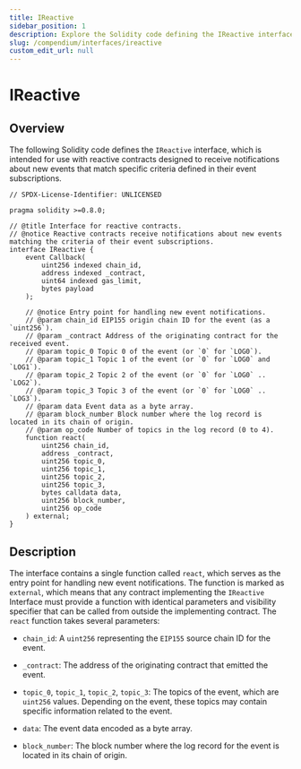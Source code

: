 ```yaml
---
title: IReactive
sidebar_position: 1
description: Explore the Solidity code defining the IReactive interface, tailored for reactive contracts. Learn how the 'react' function handles event notifications, taking parameters like chain ID, contract address, event topics, etc.
slug: /compendium/interfaces/ireactive
custom_edit_url: null
---
```


# IReactive

## Overview

The following Solidity code defines the `IReactive` interface, which is intended for use with reactive contracts designed to receive notifications about new events that match specific criteria defined in their event subscriptions.

```solidity title="IReactive.sol"
// SPDX-License-Identifier: UNLICENSED

pragma solidity >=0.8.0;

// @title Interface for reactive contracts.
// @notice Reactive contracts receive notifications about new events matching the criteria of their event subscriptions.
interface IReactive {
    event Callback(
        uint256 indexed chain_id,
        address indexed _contract,
        uint64 indexed gas_limit,
        bytes payload
    );

    // @notice Entry point for handling new event notifications.
    // @param chain_id EIP155 origin chain ID for the event (as a `uint256`).
    // @param _contract Address of the originating contract for the received event.
    // @param topic_0 Topic 0 of the event (or `0` for `LOG0`).
    // @param topic_1 Topic 1 of the event (or `0` for `LOG0` and `LOG1`).
    // @param topic_2 Topic 2 of the event (or `0` for `LOG0` .. `LOG2`).
    // @param topic_3 Topic 3 of the event (or `0` for `LOG0` .. `LOG3`).
    // @param data Event data as a byte array.
    // @param block_number Block number where the log record is located in its chain of origin.
    // @param op_code Number of topics in the log record (0 to 4).
    function react(
        uint256 chain_id,
        address _contract,
        uint256 topic_0,
        uint256 topic_1,
        uint256 topic_2,
        uint256 topic_3,
        bytes calldata data,
        uint256 block_number,
        uint256 op_code
    ) external;
}
```

## Description

The interface contains a single function called `react`, which serves as the entry point for handling new event notifications. The function is marked as `external`, which means that any contract implementing the `IReactive` Interface must provide a function with identical parameters and visibility specifier that can be called from outside the implementing contract. The `react` function takes several parameters:

* `chain_id`: A `uint256` representing the `EIP155` source chain ID for the event.

* `_contract`: The address of the originating contract that emitted the event.

* `topic_0`, `topic_1`, `topic_2`, `topic_3`: The topics of the event, which are `uint256` values. Depending on the event, these topics may contain specific information related to the event.

* `data`: The event data encoded as a byte array.

* `block_number`: The block number where the log record for the event is located in its chain of origin.
